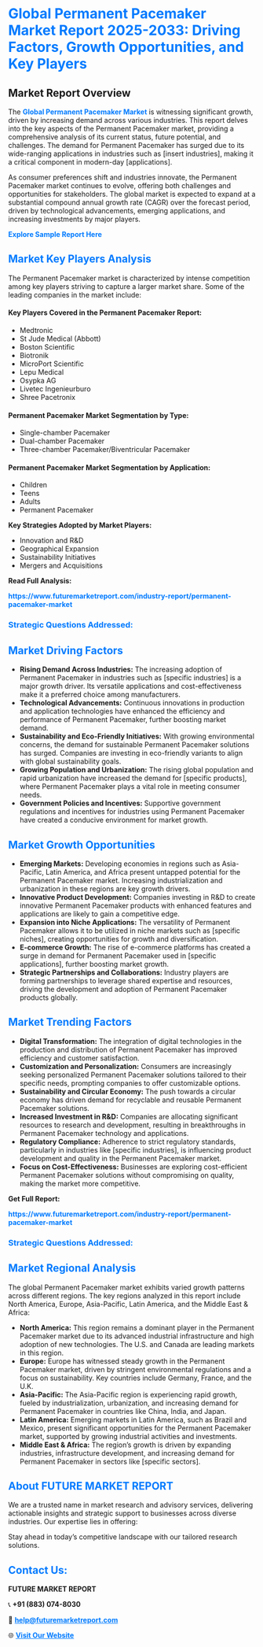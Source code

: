 <h1 style="color: #007BFF;">Global Permanent Pacemaker Market Report 2025-2033: Driving Factors, Growth Opportunities, and Key Players</h1>

<section id="overview">
<h2>Market Report Overview</h2>
<p>The <a href="https://www.futuremarketreport.com/industry-report/permanent-pacemaker-market" style="color: #007BFF; text-decoration: none;"><strong>Global Permanent Pacemaker Market</strong></a> is witnessing significant growth, driven by increasing demand across various industries. This report delves into the key aspects of the Permanent Pacemaker market, providing a comprehensive analysis of its current status, future potential, and challenges. The demand for Permanent Pacemaker has surged due to its wide-ranging applications in industries such as [insert industries], making it a critical component in modern-day [applications].</p>
<p>As consumer preferences shift and industries innovate, the Permanent Pacemaker market continues to evolve, offering both challenges and opportunities for stakeholders. The global market is expected to expand at a substantial compound annual growth rate (CAGR) over the forecast period, driven by technological advancements, emerging applications, and increasing investments by major players.</p>
</section>

<section id="overview">
<p><a href="https://www.futuremarketreport.com/request-sample/reportId=127015" style="color: #007BFF; text-decoration: none;"><strong>Explore Sample Report Here</strong></a></p>
</section>

<section id="key-players">
<h2 style="color: #007BFF;">Market Key Players Analysis</h2>
<p>The Permanent Pacemaker market is characterized by intense competition among key players striving to capture a larger market share. Some of the leading companies in the market include:</p>
<h4>Key Players Covered in the Permanent Pacemaker Report:</h4>
<ul><li>Medtronic</li><li>St Jude Medical (Abbott)</li><li>Boston Scientific</li><li>Biotronik</li><li>MicroPort Scientific</li><li>Lepu Medical</li><li>Osypka AG</li><li>Livetec Ingenieurburo</li><li>Shree Pacetronix</li></ul>
<h4>Permanent Pacemaker Market Segmentation by Type:</h4>
<ul><li>Single-chamber Pacemaker</li><li>Dual-chamber Pacemaker</li><li>Three-chamber Pacemaker/Biventricular Pacemaker</li></ul>

<h4>Permanent Pacemaker Market Segmentation by Application:</h4>
<ul><li>Children</li><li>Teens</li><li>Adults</li><li>Permanent Pacemaker</li></ul>
<p><strong>Key Strategies Adopted by Market Players:</strong></p>
<ul>
<li>Innovation and R&D</li>
<li>Geographical Expansion</li>
<li>Sustainability Initiatives</li>
<li>Mergers and Acquisitions</li>
</ul>
</section>

<section>
<p><strong>Read Full Analysis: </strong></p><a href="https://www.futuremarketreport.com/industry-report/permanent-pacemaker-market" style="color: #007BFF; text-decoration: none;"><strong>https://www.futuremarketreport.com/industry-report/permanent-pacemaker-market</strong></a>
<h3 style="color: #007BFF;">Strategic Questions Addressed:</h3>
</section>

<section id="driving-factors">
<h2 style="color: #007BFF;">Market Driving Factors</h2>
<ul>
<li><strong>Rising Demand Across Industries:</strong> The increasing adoption of Permanent Pacemaker in industries such as [specific industries] is a major growth driver. Its versatile applications and cost-effectiveness make it a preferred choice among manufacturers.</li>
<li><strong>Technological Advancements:</strong> Continuous innovations in production and application technologies have enhanced the efficiency and performance of Permanent Pacemaker, further boosting market demand.</li>
<li><strong>Sustainability and Eco-Friendly Initiatives:</strong> With growing environmental concerns, the demand for sustainable Permanent Pacemaker solutions has surged. Companies are investing in eco-friendly variants to align with global sustainability goals.</li>
<li><strong>Growing Population and Urbanization:</strong> The rising global population and rapid urbanization have increased the demand for [specific products], where Permanent Pacemaker plays a vital role in meeting consumer needs.</li>
<li><strong>Government Policies and Incentives:</strong> Supportive government regulations and incentives for industries using Permanent Pacemaker have created a conducive environment for market growth.</li>
</ul>
</section>

<section id="growth-opportunities">
<h2 style="color: #007BFF;">Market Growth Opportunities</h2>
<ul>
<li><strong>Emerging Markets:</strong> Developing economies in regions such as Asia-Pacific, Latin America, and Africa present untapped potential for the Permanent Pacemaker market. Increasing industrialization and urbanization in these regions are key growth drivers.</li>
<li><strong>Innovative Product Development:</strong> Companies investing in R&D to create innovative Permanent Pacemaker products with enhanced features and applications are likely to gain a competitive edge.</li>
<li><strong>Expansion into Niche Applications:</strong> The versatility of Permanent Pacemaker allows it to be utilized in niche markets such as [specific niches], creating opportunities for growth and diversification.</li>
<li><strong>E-commerce Growth:</strong> The rise of e-commerce platforms has created a surge in demand for Permanent Pacemaker used in [specific applications], further boosting market growth.</li>
<li><strong>Strategic Partnerships and Collaborations:</strong> Industry players are forming partnerships to leverage shared expertise and resources, driving the development and adoption of Permanent Pacemaker products globally.</li>
</ul>
</section>

<section id="trending-factors">
<h2 style="color: #007BFF;">Market Trending Factors</h2>
<ul>
<li><strong>Digital Transformation:</strong> The integration of digital technologies in the production and distribution of Permanent Pacemaker has improved efficiency and customer satisfaction.</li>
<li><strong>Customization and Personalization:</strong> Consumers are increasingly seeking personalized Permanent Pacemaker solutions tailored to their specific needs, prompting companies to offer customizable options.</li>
<li><strong>Sustainability and Circular Economy:</strong> The push towards a circular economy has driven demand for recyclable and reusable Permanent Pacemaker solutions.</li>
<li><strong>Increased Investment in R&D:</strong> Companies are allocating significant resources to research and development, resulting in breakthroughs in Permanent Pacemaker technology and applications.</li>
<li><strong>Regulatory Compliance:</strong> Adherence to strict regulatory standards, particularly in industries like [specific industries], is influencing product development and quality in the Permanent Pacemaker market.</li>
<li><strong>Focus on Cost-Effectiveness:</strong> Businesses are exploring cost-efficient Permanent Pacemaker solutions without compromising on quality, making the market more competitive.</li>
</ul>
</section>

<section>
<p><strong>Get Full Report: </strong></p><a href="https://www.futuremarketreport.com/industry-report/permanent-pacemaker-market" style="color: #007BFF; text-decoration: none;"><strong>https://www.futuremarketreport.com/industry-report/permanent-pacemaker-market</strong></a>
<h3 style="color: #007BFF;">Strategic Questions Addressed:</h3>
</section>


<section id="regional-analysis">
<h2 style="color: #007BFF;">Market Regional Analysis</h2>
<p>The global Permanent Pacemaker market exhibits varied growth patterns across different regions. The key regions analyzed in this report include North America, Europe, Asia-Pacific, Latin America, and the Middle East & Africa:</p>
<ul>
<li><strong>North America:</strong> This region remains a dominant player in the Permanent Pacemaker market due to its advanced industrial infrastructure and high adoption of new technologies. The U.S. and Canada are leading markets in this region.</li>
<li><strong>Europe:</strong> Europe has witnessed steady growth in the Permanent Pacemaker market, driven by stringent environmental regulations and a focus on sustainability. Key countries include Germany, France, and the U.K.</li>
<li><strong>Asia-Pacific:</strong> The Asia-Pacific region is experiencing rapid growth, fueled by industrialization, urbanization, and increasing demand for Permanent Pacemaker in countries like China, India, and Japan.</li>
<li><strong>Latin America:</strong> Emerging markets in Latin America, such as Brazil and Mexico, present significant opportunities for the Permanent Pacemaker market, supported by growing industrial activities and investments.</li>
<li><strong>Middle East & Africa:</strong> The region’s growth is driven by expanding industries, infrastructure development, and increasing demand for Permanent Pacemaker in sectors like [specific sectors].</li>
</ul>
</section>

<footer>
<h2 style="color: #007BFF;">About FUTURE MARKET REPORT</h2>
<p>We are a trusted name in market research and advisory services, delivering actionable insights and strategic support to businesses across diverse industries. Our expertise lies in offering:</p>

<p>Stay ahead in today’s competitive landscape with our tailored research solutions.</p>

<h2 style="color: #007BFF;">Contact Us:</h2>
<p><strong>FUTURE MARKET REPORT</strong></p>
<p>📞 <strong>+91 (883) 074-8030</strong></p>
<p>📧 <strong><a href="mailto:help@futuremarketreport.com" style="color: #007BFF;">help@futuremarketreport.com</a></strong></p>
<p>🌐 <strong><a href="https://www.futuremarketreport.com/" style="color: #007BFF;">Visit Our Website</a></strong></p>
</footer>